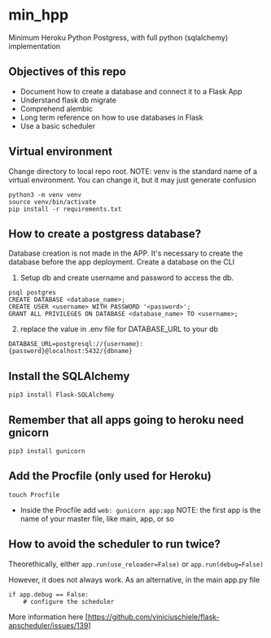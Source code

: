 # min_hpp
Minimum Heroku Python Postgress, with full python (sqlalchemy) implementation

## Objectives of this repo
+ Document how to create a database and connect it to a Flask App
+ Understand flask db migrate
+ Comprehend alembic
+ Long term reference on how to use databases in Flask
+ Use a basic scheduler

## Virtual environment
Change directory to local repo root. NOTE: venv is the standard name of a
virtual environment. You can change it, but it may just generate confusion
```
python3 -m venv venv
source venv/bin/activate
pip install -r requirements.txt
```

## How to create a postgress database?
Database creation is not made in the APP. It's necessary to create the database
before the app deployment. Create a database on the CLI

1. Setup db and create username and password to access the db.
```
psql postgres
CREATE DATABASE <database_name>;
CREATE USER <username> WITH PASSWORD '<password>';
GRANT ALL PRIVILEGES ON DATABASE <database_name> TO <username>;
```
2. replace the value in .env file for DATABASE_URL to your db 
```
DATABASE_URL=postgresql://{username}:{password}@localhost:5432/{dbname}
```

## Install the SQLAlchemy
`pip3 install Flask-SQLAlchemy`

## Remember that all apps going to heroku need gnicorn
`pip3 install gunicorn`

## Add the Procfile (only used for Heroku)
`touch Procfile`
+ Inside the Procfile add
`web: gunicorn app:app`
NOTE: the first app is the name of your master file, like main, app, or so

## How to avoid the scheduler to run twice?
Theorethically, either `app.run(use_reloader=False)` or `app.run(debug=False)`

However, it does not always work. As an alternative, in the main app.py file
```
if app.debug == False:
    # configure the scheduler
```

More information here [https://github.com/viniciuschiele/flask-apscheduler/issues/139]

